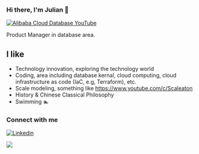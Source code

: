 ### Hi there, I'm Julian 👋

[![Alibaba Cloud Database YouTube](https://img.shields.io/badge/Alibaba%20Cloud%20Database-Youtube-green?color=1DA1F2&logo=youtube&style=for-the-badge)](https://www.youtube.com/c/AlibabaDatabase)

Product Manager in database area.


## I like

- Technology innovation, exploring the technology world
- Coding, area including database kernal, cloud computing, cloud infrastructure as code (IaC, e.g, Terraform), etc.
- Scale modeling, something like https://www.youtube.com/c/Scaleaton
- History & Chinese Classical Philosophy
- Swimming :swimmer:


### Connect with me


[![Linkedin](https://img.shields.io/badge/LinkedIn-0077B5?style=for-the-badge&logo=linkedin&logoColor=white)](https://www.linkedin.com/in/javainthinking/)

![](https://komarev.com/ghpvc/?username=javainthinking&color=orange&style=flat-square)
